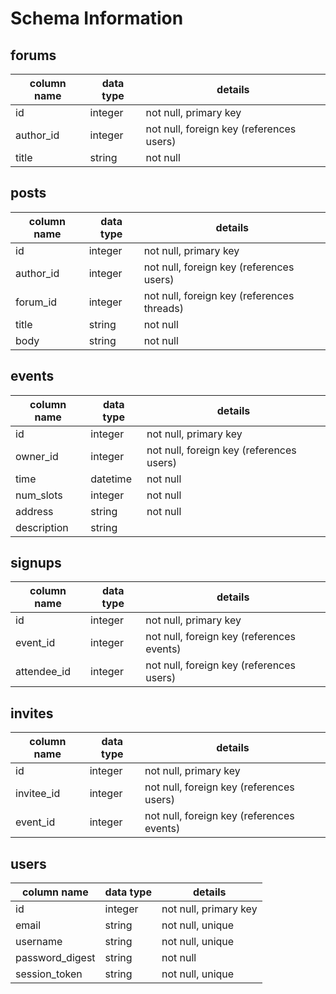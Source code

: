 # Schema Information

## forums
column name | data type | details
------------|-----------|-----------------------
id          | integer   | not null, primary key
author_id   | integer   | not null, foreign key (references users)
title       | string    | not null

## posts
column name | data type | details
------------|-----------|-----------------------
id          | integer   | not null, primary key
author_id   | integer   | not null, foreign key (references users)
forum_id    | integer   | not null, foreign key (references threads)
title       | string    | not null
body        | string    | not null

## events
column name | data type | details
------------|-----------|-----------------------
id          | integer   | not null, primary key
owner_id    | integer   | not null, foreign key (references users)
time        | datetime  | not null
num_slots   | integer   | not null
address     | string    | not null
description | string    |

## signups
column name | data type | details
------------|-----------|-----------------------
id          | integer   | not null, primary key
event_id    | integer   | not null, foreign key (references events)
attendee_id | integer   | not null, foreign key (references users)

## invites
column name | data type | details
------------|-----------|-----------------------
id          | integer   | not null, primary key
invitee_id  | integer   | not null, foreign key (references users)
event_id    | integer   | not null, foreign key (references events)

## users
column name     | data type | details
----------------|-----------|-----------------------
id              | integer   | not null, primary key
email           | string    | not null, unique
username        | string    | not null, unique
password_digest | string    | not null
session_token   | string    | not null, unique
